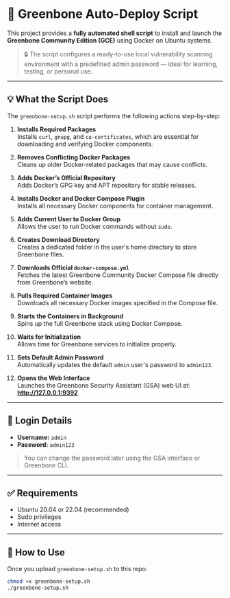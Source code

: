 # 🚀 Greenbone Auto-Deploy Script

This project provides a **fully automated shell script** to install and launch the **Greenbone Community Edition (GCE)** using Docker on Ubuntu systems.

> 🔒 The script configures a ready-to-use local vulnerability scanning environment with a predefined admin password — ideal for learning, testing, or personal use.

---

## 💡 What the Script Does

The `greenbone-setup.sh` script performs the following actions step-by-step:

1. **Installs Required Packages**  
   Installs `curl`, `gnupg`, and `ca-certificates`, which are essential for downloading and verifying Docker components.

2. **Removes Conflicting Docker Packages**  
   Cleans up older Docker-related packages that may cause conflicts.

3. **Adds Docker’s Official Repository**  
   Adds Docker’s GPG key and APT repository for stable releases.

4. **Installs Docker and Docker Compose Plugin**  
   Installs all necessary Docker components for container management.

5. **Adds Current User to Docker Group**  
   Allows the user to run Docker commands without `sudo`.

6. **Creates Download Directory**  
   Creates a dedicated folder in the user's home directory to store Greenbone files.

7. **Downloads Official `docker-compose.yml`**  
   Fetches the latest Greenbone Community Docker Compose file directly from Greenbone’s website.

8. **Pulls Required Container Images**  
   Downloads all necessary Docker images specified in the Compose file.

9. **Starts the Containers in Background**  
   Spins up the full Greenbone stack using Docker Compose.

10. **Waits for Initialization**  
    Allows time for Greenbone services to initialize properly.

11. **Sets Default Admin Password**  
    Automatically updates the default `admin` user's password to `admin123`.

12. **Opens the Web Interface**  
    Launches the Greenbone Security Assistant (GSA) web UI at:  
    **http://127.0.0.1:9392**

---

## 🔐 Login Details

- **Username:** `admin`  
- **Password:** `admin123`

> You can change the password later using the GSA interface or Greenbone CLI.

---

## ✅ Requirements

- Ubuntu 20.04 or 22.04 (recommended)
- Sudo privileges
- Internet access

---

## 📎 How to Use

Once you upload `greenbone-setup.sh` to this repo:

```bash
chmod +x greenbone-setup.sh
./greenbone-setup.sh
